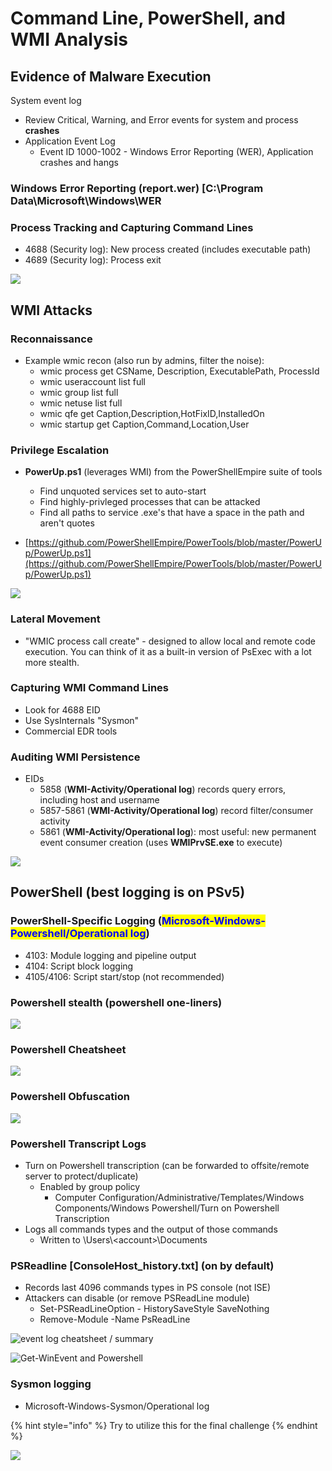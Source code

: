 # Command Line, PowerShell, and WMI Analysis

## Evidence of Malware Execution

System event log

* Review Critical, Warning, and Error events for system and process **crashes**
* Application Event Log
  * Event ID 1000-1002 - Windows Error Reporting (WER), Application crashes and hangs

### Windows Error Reporting (report.wer) \[C:\Program Data\Microsoft\Windows\WER

### Process Tracking and Capturing Command Lines

* 4688 (Security log): New process created (includes executable path)
* 4689 (Security log): Process exit

![](<../../.gitbook/assets/image (24) (2).png>)

## WMI Attacks

### Reconnaissance

* Example wmic recon (also run by admins, filter the noise):
  * wmic process get CSName, Description, ExecutablePath, ProcessId
  * wmic useraccount list full
  * wmic group list full
  * wmic netuse list full
  * wmic qfe get Caption,Description,HotFixID,InstalledOn
  * wmic startup get Caption,Command,Location,User

### Privilege Escalation

*   **PowerUp.ps1** (leverages WMI) from the PowerShellEmpire suite of tools

    * Find unquoted services set to auto-start
    * Find highly-privleged processes that can be attacked
    * Find all paths to service .exe's that have a space in the path and aren't quotes


* [https://github.com/PowerShellEmpire/PowerTools/blob/master/PowerUp/PowerUp.ps1](https://github.com/PowerShellEmpire/PowerTools/blob/master/PowerUp/PowerUp.ps1)

![](<../../.gitbook/assets/image (54).png>)

### Lateral Movement

* "WMIC process call create" - designed to allow local and remote code execution. You can think of it as a built-in version of PsExec with a lot more stealth.&#x20;

### Capturing WMI Command Lines

* Look for 4688 EID
* Use SysInternals "Sysmon"&#x20;
* Commercial EDR tools

### Auditing WMI Persistence

* EIDs
  * 5858 (**WMI-Activity/Operational log**) records query errors, including host and username
  * 5857-5861 (**WMI-Activity/Operational log**) record filter/consumer activity
  * 5861 (**WMI-Activity/Operational log**): most useful: new permanent event consumer creation (uses **WMIPrvSE.exe** to execute)

![](<../../.gitbook/assets/image (42).png>)

## PowerShell (best logging is on PSv5)

### PowerShell-Specific Logging (<mark style="color:blue;">Microsoft-Windows-Powershell/Operational log</mark>)

* 4103: Module logging and pipeline output
* 4104: Script block logging
* 4105/4106: Script start/stop (not recommended)

### Powershell stealth (powershell one-liners)

&#x20;

![](<../../.gitbook/assets/image (58) (1).png>)

### Powershell Cheatsheet

![](<../../.gitbook/assets/image (40) (2).png>)

### Powershell Obfuscation

![](<../../.gitbook/assets/image (44).png>)

### Powershell Transcript Logs

* Turn on Powershell transcription (can be forwarded to offsite/remote server to protect/duplicate)
  * Enabled by group policy
    * Computer Configuration/Administrative/Templates/Windows Components/Windows Powershell/Turn on Powershell Transcription
* Logs all commands types and the output of those commands
  * Written to \Users\\\<account>\Documents

### PSReadline \[ConsoleHost\_history.txt] (on by default)

* Records last 4096 commands types in PS console (not ISE)
* Attackers can disable (or remove PSReadLine module)
  * Set-PSReadLineOption - HistorySaveStyle SaveNothing
  * Remove-Module -Name PsReadLine

![event log cheatsheet / summary](<../../.gitbook/assets/image (26) (2).png>)

![Get-WinEvent and Powershell](<../../.gitbook/assets/image (85).png>)

### Sysmon logging

* Microsoft-Windows-Sysmon/Operational log

{% hint style="info" %}
Try to utilize this for the final challenge
{% endhint %}

![](<../../.gitbook/assets/image (53) (1).png>)

